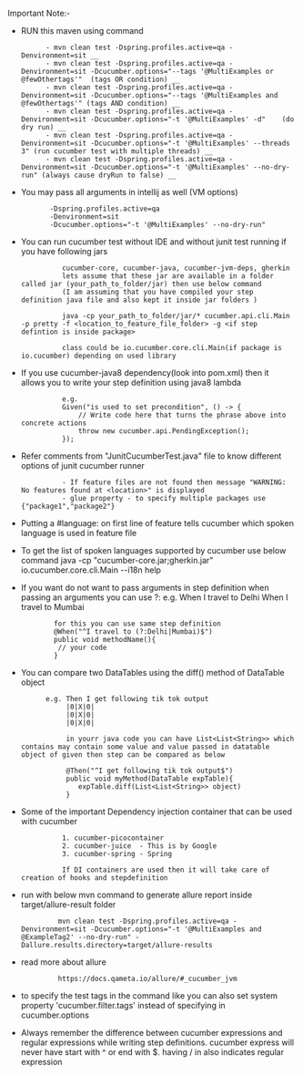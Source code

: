 Important Note:-

- RUN this maven using command
    
            - mvn clean test -Dspring.profiles.active=qa -Denvironment=sit __    
            - mvn clean test -Dspring.profiles.active=qa -Denvironment=sit -Dcucumber.options="--tags '@MultiExamples or @fewOthertags'"  (tags OR condition) __    
            - mvn clean test -Dspring.profiles.active=qa -Denvironment=sit -Dcucumber.options="--tags '@MultiExamples and @fewOthertags'" (tags AND condition) __
            - mvn clean test -Dspring.profiles.active=qa -Denvironment=sit -Dcucumber.options="-t '@MultiExamples' -d"    (do dry run) __    
            - mvn clean test -Dspring.profiles.active=qa -Denvironment=sit -Dcucumber.options="-t '@MultiExamples' --threads 3" (run cucumber test with multiple threads) __    
            - mvn clean test -Dspring.profiles.active=qa -Denvironment=sit -Dcucumber.options="-t '@MultiExamples' --no-dry-run" (always cause dryRun to false) __

- You may pass all arguments in intellij as well (VM options)
                            
             -Dspring.profiles.active=qa
             -Denvironment=sit
             -Dcucumber.options="-t '@MultiExamples' --no-dry-run"

- You can run cucumber test without IDE and without junit test running if you have following jars
                
                cucumber-core, cucumber-java, cucumber-jvm-deps, gherkin
                lets assume that these jar are available in a folder called jar (your_path_to_folder/jar) then use below command 
                (I am assuming that you have compiled your step definition java file and also kept it inside jar folders )
                
                java -cp your_path_to_folder/jar/* cucumber.api.cli.Main -p pretty -f <location_to_feature_file_folder> -g <if step defintion is inside package>
                
                class could be io.cucumber.core.cli.Main(if package is io.cucumber) depending on used library    
    

- If you use cucumber-java8 dependency(look into pom.xml) then it allows you to write your step definition using java8 lambda 

                e.g.
                Given("is used to set precondition", () -> {
                    // Write code here that turns the phrase above into concrete actions
                    throw new cucumber.api.PendingException();
                });

- Refer comments from "JunitCucumberTest.java" file to know different options of junit cucumber runner
    
                - If feature files are not found then message "WARNING: No features found at <location>" is displayed   
                - glue property - to specify multiple packages use {"package1","package2"}

- Putting a #language:<value> on first line of feature tells cucumber which spoken language is used in feature file

- To get the list of spoken languages supported by cucumber use below command
               java  -cp "cucumber-core<XX>.jar;gherkin<XX>.jar" io.cucumber.core.cli.Main --i18n help
   
- If you want do not want to pass arguments in step definition when passing an arguments you can use ?: 
              e.g. 
              When I travel to Delhi
              When I travel to Mumbai
              
              for this you can use same step definition
              @When("^I travel to (?:Delhi|Mumbai)$")
              public void methodName(){
               // your code
              }
     
- You can compare two DataTables using the diff() method of DataTable object
    
            e.g. Then I get following tik tok output
                 |0|X|0|
                 |0|X|0|
                 |0|X|0|
                 
                 in yourr java code you can have List<List<String>> which contains may contain some value and value passed in datatable object of given then step can be compared as below
                 
                 @Then("^I get following tik tok output$")
                 public void myMethod(DataTable expTable){
                    expTable.diff(List<List<String>> object)
                 }
     
- Some of the important Dependency injection container that can be used with cucumber
    
                1. cucumber-picocontainer
                2. cucumber-juice  - This is by Google
                3. cucumber-spring - Spring
                
                If DI containers are used then it will take care of creation of hooks and stepdefinition
    
    
- run with below mvn command to generate allure report inside target/allure-result folder 
                
               mvn clean test -Dspring.profiles.active=qa -Denvironment=sit -Dcucumber.options="-t '@MultiExamples and @ExampleTag2' --no-dry-run" -Dallure.results.directory=target/allure-results     

- read more about allure
                
               https://docs.qameta.io/allure/#_cucumber_jvm
               
- to specify the test tags in the command like you can also set system property 'cucumber.filter.tags' instead of specifying in cucumber.options 

- Always remember the difference between cucumber expressions and regular expressions while writing step definitions. cucumber express will never have start with ^ or end with $. having / in also indicates regular expression              
